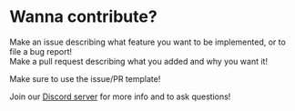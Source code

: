 # Wanna contribute?

Make an issue describing what feature you want to be implemented, or to file a bug report!<br>
Make a pull request describing what you added and why you want it!

Make sure to use the issue/PR template!

Join our [Discord server](https://discord.gg/UYCaSsMewk) for more info and to ask questions!
